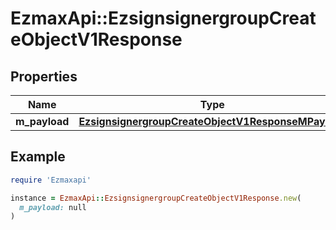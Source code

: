 # EzmaxApi::EzsignsignergroupCreateObjectV1Response

## Properties

| Name | Type | Description | Notes |
| ---- | ---- | ----------- | ----- |
| **m_payload** | [**EzsignsignergroupCreateObjectV1ResponseMPayload**](EzsignsignergroupCreateObjectV1ResponseMPayload.md) |  |  |

## Example

```ruby
require 'Ezmaxapi'

instance = EzmaxApi::EzsignsignergroupCreateObjectV1Response.new(
  m_payload: null
)
```

